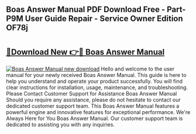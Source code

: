 ## Boas Answer Manual PDF Download Free - Part-P9M User Guide Repair - Service Owner Edition OF78j

# <h2><a href="http://bc73287.oget.top/?id=Boas+Answer+Manual">🔗Download New 👉🔴 Boas Answer Manual</a></h2>

[![Boas Answer Manual new download](https://i.imgur.com/5g1atiW.png)](http://bc73287.oget.top/?id=Boas+Answer+Manual)
Hello and welcome to the user manual for your newly received Boas Answer Manual. This guide is here to help you understand and operate your product successfully. You will find clear instructions for installation, usage, maintenance, and troubleshooting. Please Contact Customer Support for Assistance Boas Answer Manual Should you require any assistance, please do not hesitate to contact our dedicated customer support team. This Boas Answer Manual features a powerful engine and innovative features for exceptional performance. We're Always Here for You Boas Answer Manual. Our customer support team is dedicated to assisting you with any inquiries.
